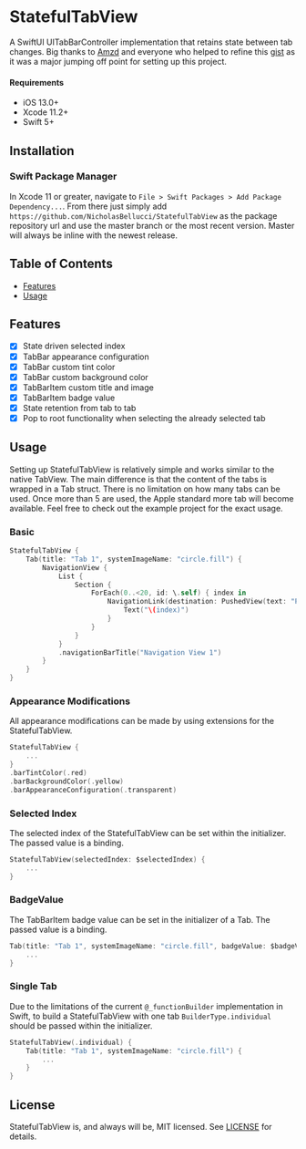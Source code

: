 # StatefulTabView

A SwiftUI UITabBarController implementation that retains state between tab changes. Big thanks to [Amzd](https://gist.github.com/Amzd) and everyone who helped to refine this [gist](https://gist.github.com/Amzd/2eb5b941865e8c5cccf149e6e07c8810) as it was a major jumping off point for setting up this project.

#### Requirements
- iOS 13.0+
- Xcode 11.2+
- Swift 5+

## Installation

### Swift Package Manager
In Xcode 11 or greater, navigate to `File > Swift Packages > Add Package Dependency...`. From there just simply add `https://github.com/NicholasBellucci/StatefulTabView` as the package repository url and use the master branch or the most recent version. Master will always be inline with the newest release.

## Table of Contents
   * [Features](#features)
   * [Usage](#usage)

## Features
- [x] State driven selected index
- [x] TabBar appearance configuration
- [x] TabBar custom tint color
- [x] TabBar custom background color
- [x] TabBarItem custom title and image
- [x] TabBarItem badge value
- [x] State retention from tab to tab
- [x] Pop to root functionality when selecting the already selected tab

## Usage

Setting up StatefulTabView is relatively simple and works similar to the native TabView. The main difference is that the content of the tabs is wrapped in a Tab struct. There is no limitation on how many tabs can be used. Once more than 5 are used, the Apple standard more tab will become available. Feel free to check out the example project for the exact usage.

### Basic
```Swift
StatefulTabView {
    Tab(title: "Tab 1", systemImageName: "circle.fill") {
        NavigationView {
            List {
                Section {
                    ForEach(0..<20, id: \.self) { index in
                        NavigationLink(destination: PushedView(text: "Pushed number \(index)")) {
                            Text("\(index)")
                        }
                    }
                }
            }
            .navigationBarTitle("Navigation View 1")
        }
    }
}
```

### Appearance Modifications

All appearance modifications can be made by using extensions for the StatefulTabView.

```Swift
StatefulTabView {
    ...
}
.barTintColor(.red)
.barBackgroundColor(.yellow)
.barAppearanceConfiguration(.transparent)
```

### Selected Index

The selected index of the StatefulTabView can be set within the initializer. The passed value is a binding.

```Swift
StatefulTabView(selectedIndex: $selectedIndex) {
    ...
}
```

### BadgeValue

The TabBarItem badge value can be set in the initializer of a Tab. The passed value is a binding.

```Swift
Tab(title: "Tab 1", systemImageName: "circle.fill", badgeValue: $badgeValue) {
    ...
}
```

### Single Tab

Due to the limitations of the current `@_functionBuilder` implementation in Swift, to build a StatefulTabView with one tab `BuilderType.individual` should be passed within the initializer.

```Swift
StatefulTabView(.individual) {
    Tab(title: "Tab 1", systemImageName: "circle.fill") {
        ...
    }
}
```

## License

StatefulTabView is, and always will be, MIT licensed. See [LICENSE](LICENSE) for details.
